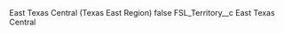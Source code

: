 <?xml version="1.0" encoding="UTF-8"?>
<CustomMetadata xmlns="http://soap.sforce.com/2006/04/metadata" xmlns:xsi="http://www.w3.org/2001/XMLSchema-instance" xmlns:xsd="http://www.w3.org/2001/XMLSchema">
    <label>East Texas Central (Texas East Region)</label>
    <protected>false</protected>
    <values>
        <field>FSL_Territory__c</field>
        <value xsi:type="xsd:string">East Texas Central</value>
    </values>
</CustomMetadata>

